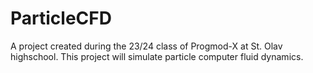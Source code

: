 # ParticleCFD
A project created during the 23/24 class of Progmod-X at St. Olav highschool. This project will simulate particle computer fluid dynamics.